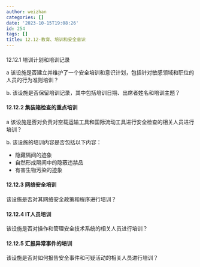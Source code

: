 ```yaml
---
author: weizhan
categories: []
date: '2023-10-15T19:08:26'
id: 254
tags: []
title: 12.12-教育、培训和安全意识
---
```


####  
12.12.1 培训计划和培训记录

a 该设施是否建立并维护了一个安全培训和意识计划，包括针对敏感领域和职位的人员的行为准则培训？

b. 该设施是否保留培训记录，其中包括培训日期、出席者姓名和培训主题？

#### 12.12.2 集装箱检查的重点培训

a 该设施是否对负责对空载运输工具和国际流动工具进行安全检查的相关人员进行培训？

b. 该设施的培训内容是否包括以下内容：

  * 隐藏隔间的迹象
  * 自然形成隔间中的隐蔽违禁品
  * 有害生物污染的迹象

#### 12.12.3 网络安全培训

该设施是否对其网络安全政策和程序进行培训？

#### 12.12.4 IT人员培训

该设施是否对操作和管理安全技术系统的相关人员进行培训？

#### 12.12.5 汇报异常事件的培训

该设施是否对如何报告安全事件和可疑活动的相关人员进行培训？

